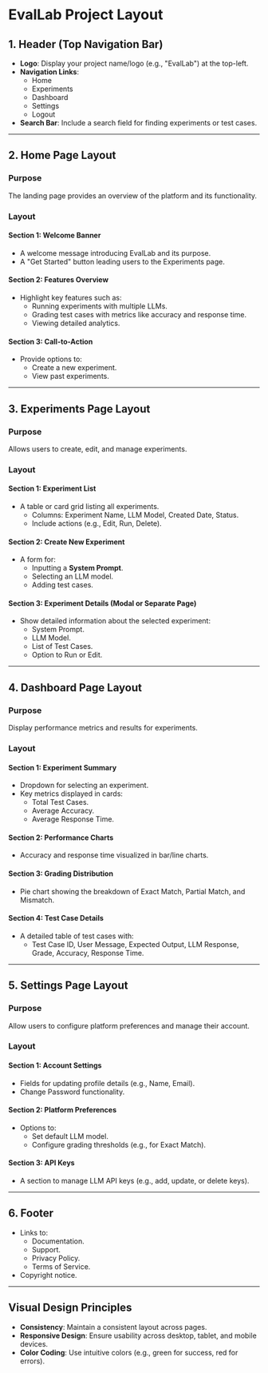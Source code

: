# EvalLab Project Layout

## 1. Header (Top Navigation Bar)

- **Logo**: Display your project name/logo (e.g., "EvalLab") at the top-left.
- **Navigation Links**:
  - Home
  - Experiments
  - Dashboard
  - Settings
  - Logout
- **Search Bar**: Include a search field for finding experiments or test cases.

---

## 2. Home Page Layout

### Purpose

The landing page provides an overview of the platform and its functionality.

### Layout

#### Section 1: Welcome Banner

- A welcome message introducing EvalLab and its purpose.
- A "Get Started" button leading users to the Experiments page.

#### Section 2: Features Overview

- Highlight key features such as:
  - Running experiments with multiple LLMs.
  - Grading test cases with metrics like accuracy and response time.
  - Viewing detailed analytics.

#### Section 3: Call-to-Action

- Provide options to:
  - Create a new experiment.
  - View past experiments.

---

## 3. Experiments Page Layout

### Purpose

Allows users to create, edit, and manage experiments.

### Layout

#### Section 1: Experiment List

- A table or card grid listing all experiments.
  - Columns: Experiment Name, LLM Model, Created Date, Status.
  - Include actions (e.g., Edit, Run, Delete).

#### Section 2: Create New Experiment

- A form for:
  - Inputting a **System Prompt**.
  - Selecting an LLM model.
  - Adding test cases.

#### Section 3: Experiment Details (Modal or Separate Page)

- Show detailed information about the selected experiment:
  - System Prompt.
  - LLM Model.
  - List of Test Cases.
  - Option to Run or Edit.

---

## 4. Dashboard Page Layout

### Purpose

Display performance metrics and results for experiments.

### Layout

#### Section 1: Experiment Summary

- Dropdown for selecting an experiment.
- Key metrics displayed in cards:
  - Total Test Cases.
  - Average Accuracy.
  - Average Response Time.

#### Section 2: Performance Charts

- Accuracy and response time visualized in bar/line charts.

#### Section 3: Grading Distribution

- Pie chart showing the breakdown of Exact Match, Partial Match, and Mismatch.

#### Section 4: Test Case Details

- A detailed table of test cases with:
  - Test Case ID, User Message, Expected Output, LLM Response, Grade, Accuracy, Response Time.

---

## 5. Settings Page Layout

### Purpose

Allow users to configure platform preferences and manage their account.

### Layout

#### Section 1: Account Settings

- Fields for updating profile details (e.g., Name, Email).
- Change Password functionality.

#### Section 2: Platform Preferences

- Options to:
  - Set default LLM model.
  - Configure grading thresholds (e.g., for Exact Match).

#### Section 3: API Keys

- A section to manage LLM API keys (e.g., add, update, or delete keys).

---

## 6. Footer

- Links to:
  - Documentation.
  - Support.
  - Privacy Policy.
  - Terms of Service.
- Copyright notice.

---

## Visual Design Principles

- **Consistency**: Maintain a consistent layout across pages.
- **Responsive Design**: Ensure usability across desktop, tablet, and mobile devices.
- **Color Coding**: Use intuitive colors (e.g., green for success, red for errors).
